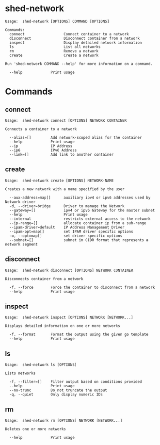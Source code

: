 # shed-network

    Usage:	shed-network [OPTIONS] COMMAND [OPTIONS]
    
    Commands:
      connect                  Connect container to a network
      disconnect               Disconnect container from a network
      inspect                  Display detailed network information
      ls                       List all networks
      rm                       Remove a network
      create                   Create a network
    
    Run 'shed-network COMMAND --help' for more information on a command.
    
      --help             Print usage

# Commands

## connect

    Usage:	shed-network connect [OPTIONS] NETWORK CONTAINER
    
    Connects a container to a network
    
      --alias=[]         Add network-scoped alias for the container
      --help             Print usage
      --ip               IP Address
      --ip6              IPv6 Address
      --link=[]          Add link to another container

## create

    Usage:	shed-network create [OPTIONS] NETWORK-NAME
    
    Creates a new network with a name specified by the user
    
      --aux-address=map[]      auxiliary ipv4 or ipv6 addresses used by Network driver
      -d, --driver=bridge      Driver to manage the Network
      --gateway=[]             ipv4 or ipv6 Gateway for the master subnet
      --help                   Print usage
      --internal               restricts external access to the network
      --ip-range=[]            allocate container ip from a sub-range
      --ipam-driver=default    IP Address Management Driver
      --ipam-opt=map[]         set IPAM driver specific options
      -o, --opt=map[]          set driver specific options
      --subnet=[]              subnet in CIDR format that represents a network segment

## disconnect

    Usage:	shed-network disconnect [OPTIONS] NETWORK CONTAINER
    
    Disconnects container from a network
    
      -f, --force        Force the container to disconnect from a network
      --help             Print usage

## inspect

    Usage:	shed-network inspect [OPTIONS] NETWORK [NETWORK...]
    
    Displays detailed information on one or more networks
    
      -f, --format       Format the output using the given go template
      --help             Print usage

## ls

    Usage:	shed-network ls [OPTIONS]
    
    Lists networks
    
      -f, --filter=[]    Filter output based on conditions provided
      --help             Print usage
      --no-trunc         Do not truncate the output
      -q, --quiet        Only display numeric IDs

## rm

    Usage:	shed-network rm [OPTIONS] NETWORK [NETWORK...]
    
    Deletes one or more networks
    
      --help             Print usage

